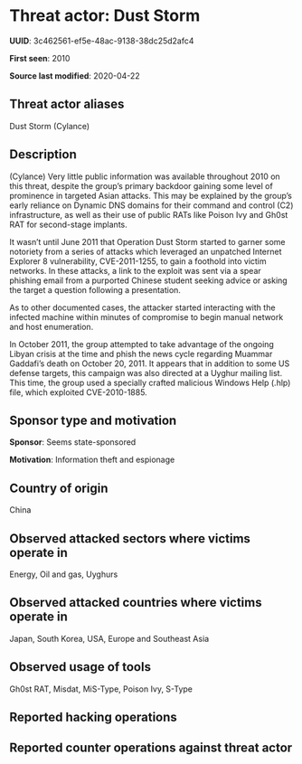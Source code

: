 # Threat actor: Dust Storm

**UUID**: 3c462561-ef5e-48ac-9138-38dc25d2afc4

**First seen**: 2010

**Source last modified**: 2020-04-22

## Threat actor aliases

Dust Storm (Cylance)

## Description

(Cylance) Very little public information was available throughout 2010 on this threat, despite the group’s primary backdoor gaining some level of prominence in targeted Asian attacks. This may be explained by the group’s early reliance on Dynamic DNS domains for their command and control (C2) infrastructure, as well as their use of public RATs like Poison Ivy and Gh0st RAT for second-stage implants.

It wasn’t until June 2011 that Operation Dust Storm started to garner some notoriety from a series of attacks which leveraged an unpatched Internet Explorer 8 vulnerability, CVE-2011-1255, to gain a foothold into victim networks. In these attacks, a link to the exploit was sent via a spear phishing email from a purported Chinese student seeking advice or asking the target a question following a presentation.

As to other documented cases, the attacker started interacting with the infected machine within minutes of compromise to begin manual network and host enumeration.

In October 2011, the group attempted to take advantage of the ongoing Libyan crisis at the time and phish the news cycle regarding Muammar Gaddafi’s death on October 20, 2011. It appears that in addition to some US defense targets, this campaign was also directed at a Uyghur mailing list. This time, the group used a specially crafted malicious Windows Help (.hlp) file, which exploited CVE-2010-1885.

## Sponsor type and motivation

**Sponsor**: Seems state-sponsored

**Motivation**: Information theft and espionage


## Country of origin

China

## Observed attacked sectors where victims operate in

Energy, Oil and gas, Uyghurs

## Observed attacked countries where victims operate in

Japan, South Korea, USA, Europe and Southeast Asia

## Observed usage of tools

Gh0st RAT, Misdat, MiS-Type, Poison Ivy, S-Type

## Reported hacking operations



## Reported counter operations against threat actor





